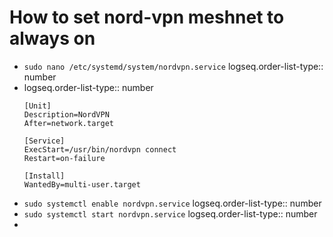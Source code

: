 # How to set nord-vpn meshnet to always on
- `sudo nano /etc/systemd/system/nordvpn.service`
  logseq.order-list-type:: number
- logseq.order-list-type:: number
  ```
  [Unit]
  Description=NordVPN
  After=network.target
  
  [Service]
  ExecStart=/usr/bin/nordvpn connect
  Restart=on-failure
  
  [Install]
  WantedBy=multi-user.target
  ```
- `sudo systemctl enable nordvpn.service`
  logseq.order-list-type:: number
- `sudo systemctl start nordvpn.service`
  logseq.order-list-type:: number
-